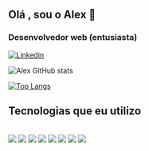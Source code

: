 ## Olá , sou o Alex 👋
### Desenvolvedor web (entusiasta) 

 [![Linkedin](https://img.shields.io/badge/LinkedIn-0077B5?style=for-the-badge&logo=linkedin&logoColor=white)](https://www.linkedin.com/in/alexsantos07/)
 
![Alex GitHub stats](https://github-readme-stats.vercel.app/api?username=Alex-777-90&show_icons=true&theme=transparent)

[![Top Langs](https://github-readme-stats.vercel.app/api/top-langs/?username=Alex-777-90&langs_count=8)](https://github.com/Alex-777-90/github-readme-stats)


## Tecnologias que eu utilizo
<div style="display:inline_block"><br/>
   <img align="center  alt="html5" src="https://img.shields.io/badge/HTML5-E34F26?style=for-the-badge&logo=html5&logoColor=white"/>
   <img align="center  alt="html5" src="https://img.shields.io/badge/CSS3-1572B6?style=for-the-badge&logo=css3&logoColor=white"/>
   <img align="center  alt="html5" src="https://img.shields.io/badge/JavaScript-323330?style=for-the-badge&logo=javascript&logoColor=F7DF1E"/>
   <img align="center  alt="html5" src="https://img.shields.io/badge/React-20232A?style=for-the-badge&logo=react&logoColor=61DAFB"/>                                      <img align="center  alt="html5" src="https://img.shields.io/badge/Node.js-43853D?style=for-the-badge&logo=node.js&logoColor=white"/>
   <img align="center  alt="html5" src="https://img.shields.io/badge/Express.js-404D59?style=for-the-badge"/>
   <img align="center  alt="html5" src="https://img.shields.io/badge/sequelize-323330?style=for-the-badge&logo=sequelize&logoColor=blue"/>
   <img align="center  alt="html5" src="https://img.shields.io/badge/MySQL-005C84?style=for-the-badge&logo=mysql&logoColor=white"/>
 </div>     



